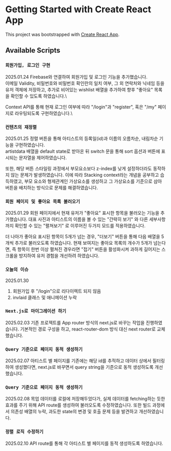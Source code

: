 # Getting Started with Create React App

This project was bootstrapped with [Create React App](https://github.com/facebook/create-react-app).

## Available Scripts


### `회원가입, 로그인 구현`

2025.01.24
Firebase와 연결하여 회원가입 및 로그인 기능을 추가했습니다.\
이메일 Validity, 비밀번호와 비밀번호 확인란의 일치 여부, 그 외 연락처와 닉네임 등을 유저 객체에 저장하고, 추가로 비어있는 wishlist 배열을 추가하여 향후 "좋아요" 목록을 확인할 수 있도록 하였습니다.\

Context API를 통해 현재 로그인 여부에 따라 "/login"과 "register", 혹은 "/my" 페이지로 라우팅되도록 구현하였습니다.\

### `컨텐츠의 재정렬`

2025.01.25
정렬 버튼을 통해 아티스트의 등록일(id)과 이름의 오름차순, 내림차순 기능을 구현하였습니다.\
artistdata 배열을 default state로 받아온 뒤 switch 문을 통해 sort 옵션과 버튼에 표시되는 문자열을 제어하였습니다.

또한, 해당 버튼 스타일링 과정에서 부모요소보다 z-index를 낮게 설정하더라도 동작하지 않는 문제가 발생하였습니다.
이에 따라 Stacking context라는 개념을 공부하고 습득하였고, 부모 요소와 형제관계인 가상요소를 생성하고 그 가상요소를 기준으로 삼아 버튼을 배치하는 방식으로 문제를 해결하였습니다.


### `회원 페이지 및 좋아요 목록 불러오기`

2025.01.29
회원 페이지에서 현재 유저가 "좋아요" 표시한 항목을 불러오는 기능을 추가했습니다.
대표 사진과 아티스트의 이름을 볼 수 있는 "간략히 보기" 와 다른 세부사항까지 확인할 수 있는 "펼쳐보기" 로 이루어진 두가지 모드를 적용하였습니다.

더 나아가 좋아요 표시된 항목이 5개가 넘는 경우, "더보기" 버튼을 통해 다음 배열을 5개씩 추가로 불러오도록 하였습니다.
현재 보여지는 좋아요 목록의 개수가 5개가 넘는다면, 즉 항목이 한번 이상 펼쳐진 경우라면 "접기" 버튼을 활성화시켜 과하게 길어지는 스크롤을 방지하여 유저 경험을 개선하려 하였습니다.


### `오늘의 이슈`

2025.01.30
1. 회원가입 후 "/login"으로 리다이렉트 되지 않음
2. invlaid 클래스 및 애니메이션 누락


### `Next.js로 마이그레이션 하기`

2025.02.03
기존 프로젝트를 App router 방식의 next.js로 바꾸는 작업을 진행하였습니다.
기본적인 경로 구성을 하고, react-router-dom 방식 대신 next router로 교체했습니다.


### `Query 기준으로 페이지 동적 생성하기`

2025.02.07
아티스트 별 페이지를 기존에는 해당 id를 추적하고 데이터 상에서 필터링하여 생성했다면, next.js로 바꾸면서 query string을 기준으로 동적 생성하도록 개선했습니다.

### `Query 기준으로 페이지 동적 생성하기`

2025.02.08
목업 데이터를 로컬에 저장해두었다가, 실제 데이터를 fetching하는 듯한 효과를 주기 위해 API route를 생성하여 불러오도록 수정하였습니다.
또한 빌드 과정에서 의존성 배열의 누락, 과도한 state의 변경 및 호출 문제 등을 발견하고 개선하였습니다.


### `정렬 로직 수정하기`

2025.02.10
API route를 통해 각 아티스트 별 페이지를 동적 생성하도록 하였습니다.
